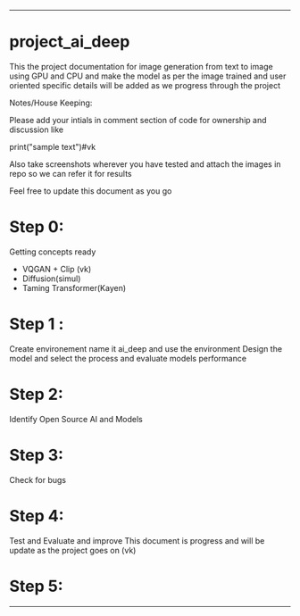 -------------------------------------------------------------------------------------------------------------------------------
# project_ai_deep 
This the project documentation for image generation from text to image using GPU and CPU and make the model as per the image trained and user oriented specific details will be added as we progress through the project 

Notes/House Keeping:

Please add your intials in comment section of code for ownership and discussion like 


print("sample text")#vk

Also take screenshots wherever you have tested and attach the images in repo so we can refer it for results

Feel free to update this document as you go 

# Step 0:
Getting concepts ready

- VQGAN + Clip (vk)
- Diffusion(simul)
- Taming Transformer(Kayen)

# Step 1 :
Create environement name it ai_deep and use the environment
Design the model and select the process and evaluate models performance 
# Step 2:
Identify Open Source AI and Models 
# Step 3:
Check for bugs 
# Step 4:
Test and Evaluate and improve
This document is progress and will be update as the project goes on (vk)
# Step 5:


------------------------------------------------------------------------------------------------------------------------------